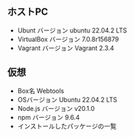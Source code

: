 ## ホストPC
* Ubunt バージョン ubuntu 22.04.2 LTS
* VirtualBox バージョン 7.0.8r156879
* Vagrant バージョン  Vagrant 2.3.4
## 仮想
* Box名 Webtools
* OSバージョン Ubuntu 22.04.2 LTS 
* Node.js バージョン v20.1.0
* npm バージョン  9.6.4
* インストールしたパッケージの一覧

